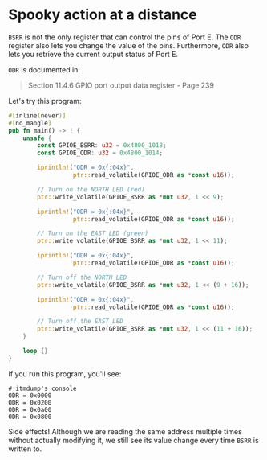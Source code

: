 # Spooky action at a distance

`BSRR` is not the only register that can control the pins of Port E. The `ODR`
register also lets you change the value of the pins. Furthermore, `ODR` also
lets you retrieve the current output status of Port E.

`ODR` is documented in:

> Section 11.4.6 GPIO port output data register - Page 239

Let's try this program:

``` rust
#[inline(never)]
#[no_mangle]
pub fn main() -> ! {
    unsafe {
        const GPIOE_BSRR: u32 = 0x4800_1018;
        const GPIOE_ODR: u32 = 0x4800_1014;

        iprintln!("ODR = 0x{:04x}",
                  ptr::read_volatile(GPIOE_ODR as *const u16));

        // Turn on the NORTH LED (red)
        ptr::write_volatile(GPIOE_BSRR as *mut u32, 1 << 9);

        iprintln!("ODR = 0x{:04x}",
                  ptr::read_volatile(GPIOE_ODR as *const u16));

        // Turn on the EAST LED (green)
        ptr::write_volatile(GPIOE_BSRR as *mut u32, 1 << 11);

        iprintln!("ODR = 0x{:04x}",
                  ptr::read_volatile(GPIOE_ODR as *const u16));

        // Turn off the NORTH LED
        ptr::write_volatile(GPIOE_BSRR as *mut u32, 1 << (9 + 16));

        iprintln!("ODR = 0x{:04x}",
                  ptr::read_volatile(GPIOE_ODR as *const u16));

        // Turn off the EAST LED
        ptr::write_volatile(GPIOE_BSRR as *mut u32, 1 << (11 + 16));
    }

    loop {}
}

```

If you run this program, you'll see:

```
# itmdump's console
ODR = 0x0000
ODR = 0x0200
ODR = 0x0a00
ODR = 0x0800
```

Side effects! Although we are reading the same address multiple times without
actually modifying it, we still see its value change every time `BSRR` is
written to.

